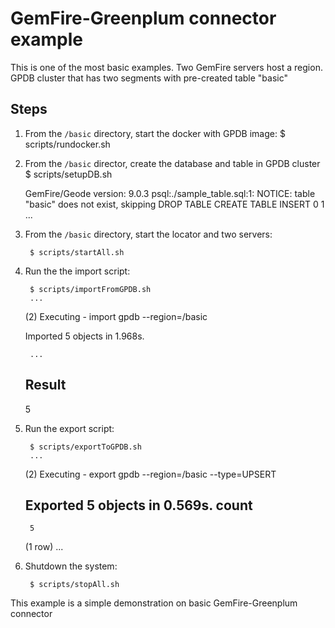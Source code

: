 #  GemFire-Greenplum connector example

This is one of the most basic examples.
Two GemFire servers host a region.
GPDB cluster that has two segments with pre-created table "basic"

## Steps
1. From the `/basic` directory, start the docker with GPDB image:
        $ scripts/rundocker.sh

2. From the `/basic` director, create the database and table in GPDB cluster
        $ scripts/setupDB.sh

	GemFire/Geode version: 9.0.3
	psql:./sample_table.sql:1: NOTICE:  table "basic" does not exist, skipping
	DROP TABLE
	CREATE TABLE
	INSERT 0 1
	...

3. From the ```/basic``` directory, start the locator and two servers:

        $ scripts/startAll.sh

2. Run the the import script:

        $ scripts/importFromGPDB.sh
        ...
	(2) Executing - import gpdb --region=/basic

	Imported 5 objects in 1.968s.

        ...
	Result
	------
	5

3. Run the export script:

        $ scripts/exportToGPDB.sh
        ...
	(2) Executing - export gpdb --region=/basic --type=UPSERT

	Exported 5 objects in 0.569s.
	 count
	-------
     	5
	(1 row)
        ...




6. Shutdown the system:

        $ scripts/stopAll.sh

This example is a simple demonstration on basic GemFire-Greenplum connector

